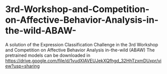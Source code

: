 # 3rd-Workshop-and-Competition-on-Affective-Behavior-Analysis-in-the-wild-ABAW-
A solution of the Expression Classification Challenge in the 3rd Workshop and Competition on Affective Behavior Analysis in-the-wild (ABAW)
The pretrained models can be downloaded in https://drive.google.com/file/d/1vudXIAVEUJekXQfhgd_32HhTzxmDUxpr/view?usp=sharing 
